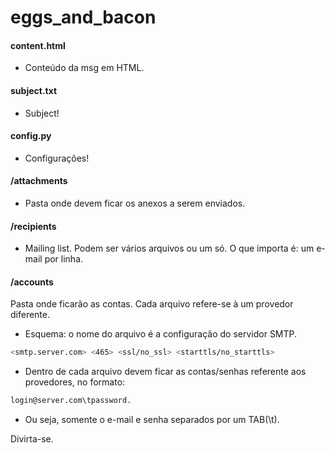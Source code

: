 # eggs_and_bacon

#### content.html 
- Conteúdo da msg em HTML.
 
#### subject.txt 
- Subject!
 
#### config.py 
- Configurações!
 
#### /attachments 
- Pasta onde devem ficar os anexos a serem enviados.
 
#### /recipients 
- Mailing list. Podem ser vários arquivos ou um só. O que importa é: um e-mail por linha.

#### /accounts 
Pasta onde ficarão as contas. Cada arquivo refere-se à um provedor diferente.
  - Esquema: o nome do arquivo é a configuração do servidor SMTP.
  
  ```sh
  <smtp.server.com> <465> <ssl/no_ssl> <starttls/no_starttls>
  ```
 
  - Dentro de cada arquivo devem ficar as contas/senhas referente aos provedores, no formato: 
  
  ```sh
  login@server.com\tpassword.
  ```
  - Ou seja, somente o e-mail e senha separados por um TAB(\t).


Divirta-se.
